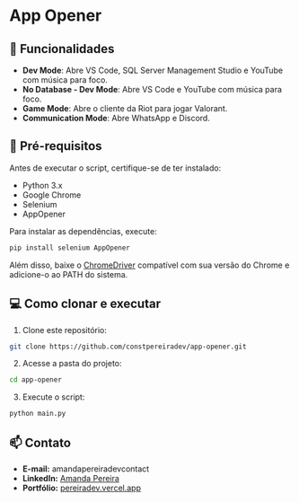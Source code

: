 # App Opener

## 🚀 Funcionalidades
- **Dev Mode**: Abre VS Code, SQL Server Management Studio e YouTube com música para foco.
- **No Database - Dev Mode**: Abre VS Code e YouTube com música para foco.
- **Game Mode**: Abre o cliente da Riot para jogar Valorant.
- **Communication Mode**: Abre WhatsApp e Discord.

## 📌 Pré-requisitos
Antes de executar o script, certifique-se de ter instalado:

- Python 3.x
- Google Chrome
- Selenium
- AppOpener

Para instalar as dependências, execute:

```bash
pip install selenium AppOpener
```

Além disso, baixe o [ChromeDriver](https://chromedriver.chromium.org/downloads) compatível com sua versão do Chrome e adicione-o ao PATH do sistema.

## 💻 Como clonar e executar

1. Clone este repositório:

```bash
git clone https://github.com/constpereiradev/app-opener.git
```

2. Acesse a pasta do projeto:

```bash
cd app-opener
```

3. Execute o script:

```bash
python main.py
```

## 📫 Contato

- **E-mail:** amandapereiradevcontact
- **LinkedIn:** [Amanda Pereira](https://www.linkedin.com/in/amanda-pereira-dev/)
- **Portfólio:** [pereiradev.vercel.app](https://pereiradev.vercel.app/)


